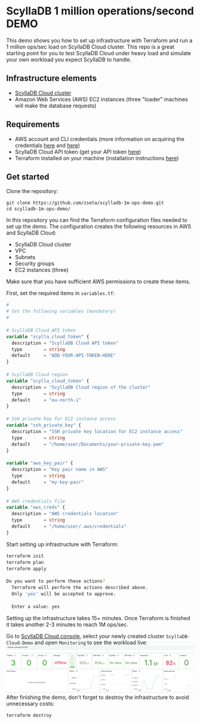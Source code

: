 # ScyllaDB 1 million operations/second DEMO
This demo shows you how to set up infrastructure with Terraform and run a 1 million ops/sec load on ScyllaDB Cloud cluster. This repo is a great starting point for you to test ScyllaDB Cloud under heavy load and simulate your own workload you expect ScyllaDB to handle.

## Infrastructure elements
* [ScyllaDB Cloud cluster](https://cloud.scylladb.com)
* Amazon Web Services (AWS) EC2 instances (three "loader" machines will make the database requests)

## Requirements
* AWS account and CLI credentials (more information on acquiring the credentials [here](https://docs.aws.amazon.com/cli/latest/userguide/cli-configure-files.html) and [here](https://docs.aws.amazon.com/cli/latest/userguide/cli-chap-configure.html))
* ScyllaDB Cloud API token (get your API token [here](https://cloud.docs.scylladb.com/stable/api-docs/api-get-started.html))
* Terraform installed on your machine (installation instructions [here](https://developer.hashicorp.com/terraform/tutorials/aws-get-started/install-cli))

## Get started
Clone the repository:
```
git clone https://github.com/zseta/scylladb-1m-ops-demo.git
cd scylladb-1m-ops-demo/
```

In this repository you can find the Terraform configuration files needed to set up the demo. The configuration creates the following resources in AWS and ScyllaDB Cloud:
* ScyllaDB Cloud cluster
* VPC
* Subnets
* Security groups
* EC2 instances (three)

Make sure that you have sufficient AWS permissions to create these items.

First, set the required items in `variables.tf`:
```terraform
#
# Set the following variables (mandatory)
#

# ScyllaDB Cloud API token
variable "scylla_cloud_token" {
  description = "ScyllaDB Cloud API token"
  type        = string
  default     = "ADD-YOUR-API-TOKEN-HERE"
}

# ScyllaDB Cloud region
variable "scylla_cloud_token" {
  description = "ScyllaDB Cloud region of the cluster"
  type        = string
  default     = "eu-north-1"
}

# SSH private key for EC2 instance access
variable "ssh_private_key" {
  description = "SSH private key location for EC2 instance access"
  type        = string
  default     = "/home/user/Documents/your-private-key.pem"
}

variable "aws_key_pair" {
  description = "Key pair name in AWS"
  type        = string
  default     = "my-key-pair"
}

# AWS credentials file
variable "aws_creds" {
  description = "AWS credentials location"
  type        = string
  default     = "/home/user/.aws/credentials"
}
```

Start setting up infrastructure with Terraform:
```bash
terraform init
terraform plan
terraform apply

Do you want to perform these actions?
  Terraform will perform the actions described above.
  Only 'yes' will be accepted to approve.

  Enter a value: yes
```

Setting up the infrastructure takes 15+ minutes. Once Terraform is finished it takes another 2-3 minutes to reach 1M ops/sec.

Go to [ScyllaDB Cloud console](https://cloud.scylladb.com/clusters/list), select your newly created cluster `ScyllaDB-Cloud-Demo` and open `Monitoring` to see the workload live:
![ScyllaDB Monitoring 1 million ops/sec](images/scylladb-monitoring.png)
After finishing the demo, don't forget to destroy the infrastructure to avoid unnecessary costs:
```
terraform destroy
```




